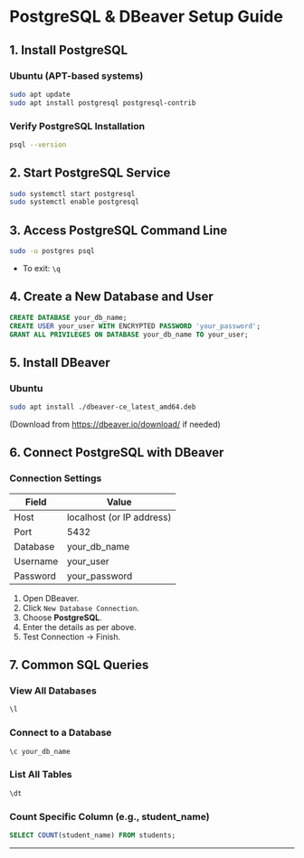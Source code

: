 
# PostgreSQL & DBeaver Setup Guide

## 1. Install PostgreSQL

### Ubuntu (APT-based systems)
```bash
sudo apt update
sudo apt install postgresql postgresql-contrib
```

### Verify PostgreSQL Installation
```bash
psql --version
```

## 2. Start PostgreSQL Service
```bash
sudo systemctl start postgresql
sudo systemctl enable postgresql
```

## 3. Access PostgreSQL Command Line
```bash
sudo -u postgres psql
```
- To exit: `\q`

## 4. Create a New Database and User
```sql
CREATE DATABASE your_db_name;
CREATE USER your_user WITH ENCRYPTED PASSWORD 'your_password';
GRANT ALL PRIVILEGES ON DATABASE your_db_name TO your_user;
```

## 5. Install DBeaver

### Ubuntu
```bash
sudo apt install ./dbeaver-ce_latest_amd64.deb
```
(Download from https://dbeaver.io/download/ if needed)

## 6. Connect PostgreSQL with DBeaver

### Connection Settings
| Field     | Value                     |
|-----------|---------------------------|
| Host      | localhost (or IP address) |
| Port      | 5432                      |
| Database  | your_db_name              |
| Username  | your_user                 |
| Password  | your_password             |

1. Open DBeaver.
2. Click `New Database Connection`.
3. Choose **PostgreSQL**.
4. Enter the details as per above.
5. Test Connection → Finish.

## 7. Common SQL Queries

### View All Databases
```sql
\l
```

### Connect to a Database
```sql
\c your_db_name
```

### List All Tables
```sql
\dt
```

### Count Specific Column (e.g., student_name)
```sql
SELECT COUNT(student_name) FROM students;
```

---
